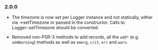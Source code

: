 ### 2.0.0

- The timezone is now set per Logger instance and not statically, either
  via ->setTimezone or passed in the constructor. Calls to Logger::setTimezone
  should be converted.

- Removed non-PSR-3 methods to add records, all the `add*` (e.g. `addWarning`)
  methods as well as `emerg`, `crit`, `err` and `warn`.
